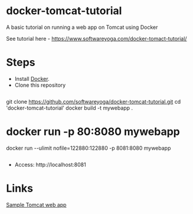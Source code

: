 # docker-tomcat-tutorial
A basic tutorial on running a web app on Tomcat using Docker

See tutorial here - https://www.softwareyoga.com/docker-tomact-tutorial/

# Steps
* Install [Docker](https://docs.docker.com/install/).
* Clone this repository 

```bash
```
git clone https://github.com/softwareyoga/docker-tomcat-tutorial.git
cd 'docker-tomcat-tutorial'
docker build -t mywebapp .
# docker run -p 80:8080 mywebapp
docker run --ulimit nofile=122880:122880 -p 8081:8080 mywebapp
```
```
- Access: http://localhost:8081

# Links
[Sample Tomcat web app](https://tomcat.apache.org/tomcat-8.0-doc/appdev/sample/)
